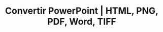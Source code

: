 ---
title: Convertir PowerPoint  | HTML, PNG, PDF, Word, TIFF
linktitle: Convertir PowerPoint
type: docs
weight: 20
url: /php-java/convert-powerpoint/
description: Este artículo enumera temas y códigos de ejemplo que se pueden utilizar para convertir PowerPoint (PPT, PPTX, ODP) a diferentes formatos como HTML, PNG, PDF, Word, TIFF, etc.
---